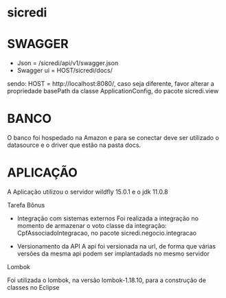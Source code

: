 # sicredi

# SWAGGER

* Json = /sicredi/api/v1/swagger.json
* Swagger ui = HOST/sicredi/docs/
  
 sendo: HOST = http://localhost:8080/, caso seja diferente, favor alterar a propriedade basePath da classe ApplicationConfig, do pacote sicredi.view
 
 # BANCO
 
 O banco foi hospedado na Amazon e para se conectar deve ser utilizado o datasource e o driver que estão na pasta docs.
 
 # APLICAÇÃO
 
A Aplicação utilizou o servidor wildfly 15.0.1 e o jdk 11.0.8

Tarefa Bônus

* Integração com sistemas externos
Foi realizada a integração no momento de armazenar o voto
classe da integração: CpfAssociadoIntegracao, no pacote sicredi.negocio.integracao

* Versionamento da API 
A api foi versionada na url, de forma que várias versões da mesma api podem ser implantadads no mesmo servidor

Lombok

Foi utilizada o lombok, na versão lombok-1.18.10, para a construção de classes no Eclipse
 

 
 

